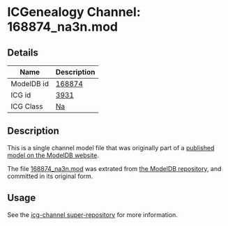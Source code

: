 # ICGenealogy Channel: 168874\_na3n.mod

## Details

Name | Description
---- | -----------
ModelDB id | [168874](http://senselab.med.yale.edu/ModelDB/ShowModel.cshtml?model=168874)
ICG id | [3931](http://icg.neurotheory.ox.ac.uk/channels/2/3931)
ICG Class | [Na](http://icg.neurotheory.ox.ac.uk/channels/2)

## Description

This is a single channel model file that was originally part of a [published model on the ModelDB website](http://senselab.med.yale.edu/mModelDB/ShowModel.cshtml?model=168874).

The file [168874\_na3n.mod](168874_na3n.mod) was extrated from [the ModelDB repository](http://senselab.med.yale.edu/ModelDB/ShowModel.cshtml?model=168874), and committed in its original form.

## Usage

See the [icg-channel super-repository](https://github.com/icgenealogy/icg-channels) for more information.
